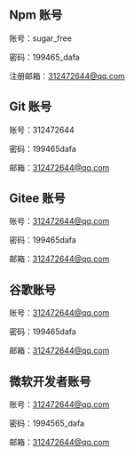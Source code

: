 ## Npm 账号

账号：sugar_free

密码：199465_dafa

注册邮箱：312472644@qq.com

## Git 账号

账号：312472644

密码：199465dafa

邮箱：312472644@qq.com

## Gitee 账号

账号：312472644@qq.com

密码：199465dafa

邮箱：312472644@qq.com

## 谷歌账号

账号：312472644@qq.com

密码：199465dafa

邮箱：312472644@qq.com

## 微软开发者账号

账号：312472644@qq.com

密码：1994565_dafa

邮箱：312472644@qq.com